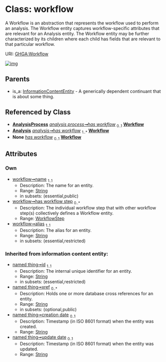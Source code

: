 
# Class: workflow


A Workflow is an abstraction that represents the workflow used to perform an analysis. The Workflow entity captures workflow-specific attributes that are relevant for an Analysis entity. The Workflow entity may be further characterized by its children where each child has fields that are relevant to that particular workflow.

URI: [GHGA:Workflow](https://w3id.org/GHGA/Workflow)


[![img](https://yuml.me/diagram/nofunky;dir:TB/class/[WorkflowStep],[WorkflowStep]<has%20workflow%20step%200..*-++[Workflow&#124;name:string;alias:string;id(i):string;xref(i):string%20*;creation_date(i):string%20%3F;update_date(i):string%20%3F;schema_type(i):string%20%3F;schema_version(i):string%20%3F],[AnalysisProcess]++-%20has%20workflow%200..1>[Workflow],[Analysis]++-%20has%20workflow%201..*>[Workflow],[Analysis]-%20has%20workflow(i)%200..1>[Workflow],[AnalysisProcess]-%20has%20workflow(i)%200..1>[Workflow],[InformationContentEntity]^-[Workflow],[InformationContentEntity],[AnalysisProcess],[Analysis])](https://yuml.me/diagram/nofunky;dir:TB/class/[WorkflowStep],[WorkflowStep]<has%20workflow%20step%200..*-++[Workflow&#124;name:string;alias:string;id(i):string;xref(i):string%20*;creation_date(i):string%20%3F;update_date(i):string%20%3F;schema_type(i):string%20%3F;schema_version(i):string%20%3F],[AnalysisProcess]++-%20has%20workflow%200..1>[Workflow],[Analysis]++-%20has%20workflow%201..*>[Workflow],[Analysis]-%20has%20workflow(i)%200..1>[Workflow],[AnalysisProcess]-%20has%20workflow(i)%200..1>[Workflow],[InformationContentEntity]^-[Workflow],[InformationContentEntity],[AnalysisProcess],[Analysis])

## Parents

 *  is_a: [InformationContentEntity](InformationContentEntity.md) - A generically dependent continuant that is about some thing.

## Referenced by Class

 *  **[AnalysisProcess](AnalysisProcess.md)** *[analysis process➞has workflow](analysis_process_has_workflow.md)*  <sub>0..1</sub>  **[Workflow](Workflow.md)**
 *  **[Analysis](Analysis.md)** *[analysis➞has workflow](analysis_has_workflow.md)*  <sub>1..\*</sub>  **[Workflow](Workflow.md)**
 *  **None** *[has workflow](has_workflow.md)*  <sub>0..1</sub>  **[Workflow](Workflow.md)**

## Attributes


### Own

 * [workflow➞name](workflow_name.md)  <sub>1..1</sub>
     * Description: The name for an entity.
     * Range: [String](types/String.md)
     * in subsets: (essential,public)
 * [workflow➞has workflow step](workflow_has_workflow_step.md)  <sub>0..\*</sub>
     * Description: The individual workflow step that with other workflow step(s) collectively defines a Workflow entity.
     * Range: [WorkflowStep](WorkflowStep.md)
 * [workflow➞alias](workflow_alias.md)  <sub>1..1</sub>
     * Description: The alias for an entity.
     * Range: [String](types/String.md)
     * in subsets: (essential,restricted)

### Inherited from information content entity:

 * [named thing➞id](named_thing_id.md)  <sub>1..1</sub>
     * Description: The internal unique identifier for an entity.
     * Range: [String](types/String.md)
     * in subsets: (essential,restricted)
 * [named thing➞xref](named_thing_xref.md)  <sub>0..\*</sub>
     * Description: Holds one or more database cross references for an entity.
     * Range: [String](types/String.md)
     * in subsets: (optional,public)
 * [named thing➞creation date](named_thing_creation_date.md)  <sub>0..1</sub>
     * Description: Timestamp (in ISO 8601 format) when the entity was created.
     * Range: [String](types/String.md)
 * [named thing➞update date](named_thing_update_date.md)  <sub>0..1</sub>
     * Description: Timestamp (in ISO 8601 format) when the entity was updated.
     * Range: [String](types/String.md)
